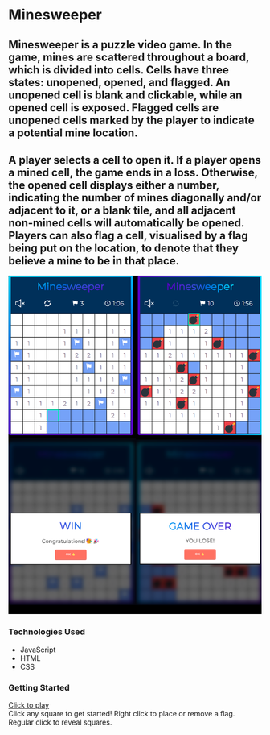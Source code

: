 # Minesweeper

## Minesweeper is a puzzle video game. In the game, mines are scattered throughout a board, which is divided into cells. Cells have three states: unopened, opened, and flagged. An unopened cell is blank and clickable, while an opened cell is exposed. Flagged cells are unopened cells marked by the player to indicate a potential mine location.

## A player selects a cell to open it. If a player opens a mined cell, the game ends in a loss. Otherwise, the opened cell displays either a number, indicating the number of mines diagonally and/or adjacent to it, or a blank tile, and all adjacent non-mined cells will automatically be opened. Players can also flag a cell, visualised by a flag being put on the location, to denote that they believe a mine to be in that place.

![Board](/assets/preview.png)

### Technologies Used

- JavaScript
- HTML
- CSS

### Getting Started

[Click to play](https://nextkuk.github.io/)  
Click any square to get started!
Right click to place or remove a flag. Regular click to reveal squares.
